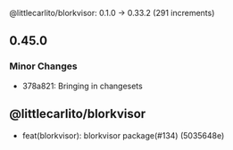 @littlecarlito/blorkvisor: 0.1.0 → 0.33.2 (291 increments)

## 0.45.0

### Minor Changes

- 378a821: Bringing in changesets

## @littlecarlito/blorkvisor

- feat(blorkvisor): blorkvisor package(#134) (5035648e)
